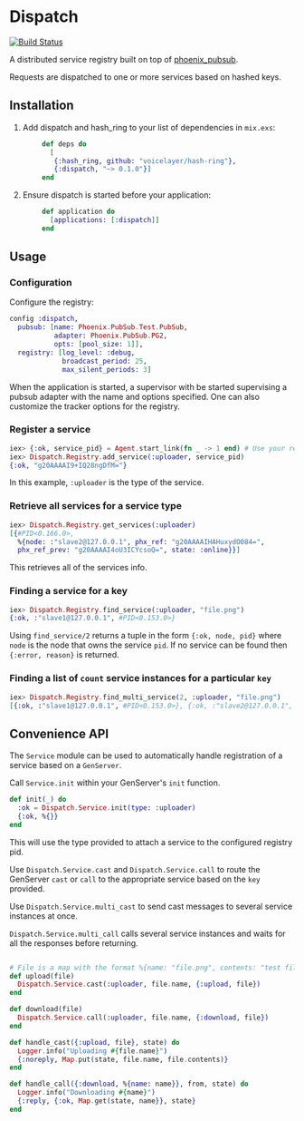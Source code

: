 # Dispatch

[![Build Status](https://travis-ci.org/VoiceLayer/dispatch.svg?branch=master)](https://travis-ci.org/voicelayer/dispatch)

A distributed service registry built on top of [phoenix_pubsub](https://github.com/phoenixframework/phoenix_pubsub).

Requests are dispatched to one or more services based on hashed keys.

## Installation

  1. Add dispatch and hash_ring to your list of dependencies in `mix.exs`:

```elixir
        def deps do
          [
           {:hash_ring, github: "voicelayer/hash-ring"},
           {:dispatch, "~> 0.1.0"}]
        end
```

  2. Ensure dispatch is started before your application:

```elixir
        def application do
          [applications: [:dispatch]]
        end
```

## Usage

### Configuration

Configure the registry:

```elixir
config :dispatch,
  pubsub: [name: Phoenix.PubSub.Test.PubSub, 
           adapter: Phoenix.PubSub.PG2,
           opts: [pool_size: 1]],
  registry: [log_level: :debug,
             broadcast_period: 25,
             max_silent_periods: 3]
```

When the application is started, a supervisor with be started supervising
a pubsub adapter with the name and options specified. One can also
customize the tracker options for the registry.

### Register a service

```elixir
iex> {:ok, service_pid} = Agent.start_link(fn _ -> 1 end) # Use your real service here
iex> Dispatch.Registry.add_service(:uploader, service_pid)
{:ok, "g20AAAAI9+IQ28ngDfM="}
```

In this example, `:uploader` is the type of the service.

### Retrieve all services for a service type

```elixir
iex> Dispatch.Registry.get_services(:uploader)
[{#PID<0.166.0>,
  %{node: :"slave2@127.0.0.1", phx_ref: "g20AAAAIHAHuxydO084=",
  phx_ref_prev: "g20AAAAI4oU3ICYcsoQ=", state: :online}}]
```

This retrieves all of the services info.

### Finding a service for a key

```elixir
iex> Dispatch.Registry.find_service(:uploader, "file.png")
{:ok, :"slave1@127.0.0.1", #PID<0.153.0>}
```

Using `find_service/2` returns a tuple in the form `{:ok, node, pid}` where
`node` is the node that owns the service `pid`. If no service can be
found then `{:error, reason}` is returned.

### Finding a list of `count` service instances for a particular `key`

```elixir
iex> Dispatch.Registry.find_multi_service(2, :uploader, "file.png")
[{:ok, :"slave1@127.0.0.1", #PID<0.153.0>}, {:ok, :"slave2@127.0.0.1", #PID<0.145.0>}]
```

## Convenience API

The `Service` module can be used to automatically handle registration of a service 
based on a `GenServer`.

Call `Service.init` within your GenServer's `init` function.

```elixir
def init(_) do
  :ok = Dispatch.Service.init(type: :uploader)
  {:ok, %{}}
end
```

This will use the type provided to attach a service to the configured registry
pid.

Use `Dispatch.Service.cast` and `Dispatch.Service.call` to route the GenServer `cast` or `call`
to the appropriate service based on the `key` provided.

Use `Dispatch.Service.multi_cast` to send cast messages to several service instances at once.

`Dispatch.Service.multi_call` calls several service instances and waits
for all the responses before returning.

```elixir

# File is a map with the format %{name: "file.png", contents: "test file"} 
def upload(file)
  Dispatch.Service.cast(:uploader, file.name, {:upload, file})
end

def download(file)
  Dispatch.Service.call(:uploader, file.name, {:download, file})
end

def handle_cast({:upload, file}, state) do
  Logger.info("Uploading #{file.name}")
  {:noreply, Map.put(state, file.name, file.contents)}
end

def handle_call({:download, %{name: name}}, from, state) do
  Logger.info("Downloading #{name}")
  {:reply, {:ok, Map.get(state, name}}, state}
end
```

